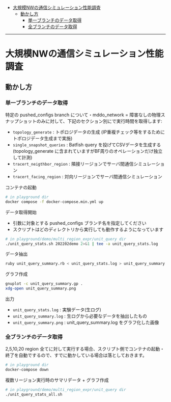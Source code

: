 <!-- TOC -->

- [大規模NWの通信シミュレーション性能調査](#%E5%A4%A7%E8%A6%8F%E6%A8%A1nw%E3%81%AE%E9%80%9A%E4%BF%A1%E3%82%B7%E3%83%9F%E3%83%A5%E3%83%AC%E3%83%BC%E3%82%B7%E3%83%A7%E3%83%B3%E6%80%A7%E8%83%BD%E8%AA%BF%E6%9F%BB)
  - [動かし方](#%E5%8B%95%E3%81%8B%E3%81%97%E6%96%B9)
    - [単一ブランチのデータ取得](#%E5%8D%98%E4%B8%80%E3%83%96%E3%83%A9%E3%83%B3%E3%83%81%E3%81%AE%E3%83%87%E3%83%BC%E3%82%BF%E5%8F%96%E5%BE%97)
    - [全ブランチのデータ取得](#%E5%85%A8%E3%83%96%E3%83%A9%E3%83%B3%E3%83%81%E3%81%AE%E3%83%87%E3%83%BC%E3%82%BF%E5%8F%96%E5%BE%97)

<!-- /TOC -->

---

# 大規模NWの通信シミュレーション性能調査

## 動かし方

### 単一ブランチのデータ取得

特定の pushed_configs branch について・mddo_network = 障害なしの物理スナップショットのみに対して、下記のセクション別にで実行時間を取得します:

- `topology_generate` : トポロジデータの生成 (IP重複チェック等をするためにトポロジデータ生成まで実施)
- `single_snapshot_queries` : Batfish query を投げてCSVデータを生成する (topology_generate に含まれていますがBF周りのオペレーションだけ独立して計測)
- `tracert_neigthbor_region` : 隣接リージョンでサーバ間通信シミュレーション
- `tracert_facing_region` : 対向リージョンでサーバ間通信シミュレーション

コンテナの起動

```bash
# in playground dir
docker compose -f docker-compose.min.yml up
```

データ取得開始

* 引数に対象とする pushed_configs ブランチ名を指定してください
* スクリプトはどのディレクトリから実行しても動作するようになっています

```bash
# in playground/demo/multi_region_expr/unit_query dir
./unit_query_stats.sh 202202demo 2>&1 | tee -a unit_query_stats.log
```

データ抽出

```bash
ruby unit_query_summary.rb < unit_query_stats.log > unit_query_summary.log
```

グラフ作成

```bash
gnuplot -c unit_query_summary.gp .
xdg-open unit_query_summary.png
```

出力

- `unit_query_stats.log` : 実験データ(生ログ)
- `unit_query_summary.log` : 生ログから必要なデータを抽出したもの
- `unit_query_summary.png` : unit_query_summary.log をグラフ化した画像

### 全ブランチのデータ取得

2,5,10,20 region 全てに対して実行する場合、スクリプト側でコンテナの起動・終了を自動でするので、すでに動かしている場合は落としておきます。

```bash
# in playground dir
docker-compose down
```

複数リージョン実行時のサマリデータ + グラフ作成

```bash
# in playground/demo/multi_region_expr/unit_query dir
./unit_query_stats_all.sh
```
